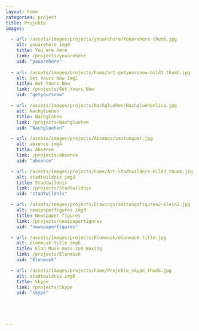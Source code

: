 ```yaml
---
layout: home
categories: project
title: Projekte
images:

  - url: /assets/images/projects/youarehere/Youarehere-thumb.jpg
    alt: youarehere img6
    title: You are here
    link: /projects/youarehere
    uid: "youarehere"
    
  - url: /assets/images/projects/home/art-getyoursnow-bild1_thumb.jpg
    alt: Get Yours Now Img1
    title: Get Yours Now
    link: /projects/Get_Yours_Now
    uid: "getyoursnow"

  - url: /assets/images/projects/Nachgluehen/Nachgluehenlisa.jpg
    alt: Nachgluehen
    title: Nachglühen
    link: /projects/Nachgluehen
    uid: "Nachgluehen"

  - url: /assets/images/projects/Absence/zeitunquer.jpg
    alt: absence img4
    title: Absence
    link: /projects/absence
    uid: "absence"

  - url: /assets/images/projects/home/Art-Stadtwildnis-bild3_thumb.jpg
    alt: stadtwildnis img3
    title: Stadtwildnis
    link: /projects/Stadtwildnis
    uid: "stadtwildnis"

  - url: /assets/images/projects/Drawings/zeitungsfiguren2-klein2.jpg
    alt: newspaperfigures img3
    title: Newspaper figures
    link: /projects/newspaperfigures
    uid: "newspaperfigures"

  - url: /assets/images/projects/Elonmusk/elonmusk-title.jpg
    alt: elonmusk-title img6
    title: Elon Musk muss zum Waxing
    link: /projects/Elonmusk
    uid: "Elonmusk"

  - url: /assets/images/projects/home/Projekte_skype_thumb.jpg
    alt: stadtwildnis img6
    title: Skype
    link: /projects/Skype
    uid: "skype"





---
```

